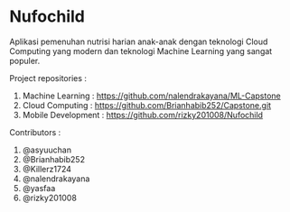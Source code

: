 # Nufochild
Aplikasi pemenuhan nutrisi harian anak-anak dengan teknologi Cloud Computing yang modern dan teknologi Machine Learning yang sangat populer.

Project repositories :

 1. Machine Learning : https://github.com/nalendrakayana/ML-Capstone
 2. Cloud Computing : https://github.com/Brianhabib252/Capstone.git
 3. Mobile Development : https://github.com/rizky201008/Nufochild

Contributors :

 1. @asyuuchan
 2. @Brianhabib252
 3. @Killerz1724
 4. @nalendrakayana
 5. @yasfaa
 6. @rizky201008

